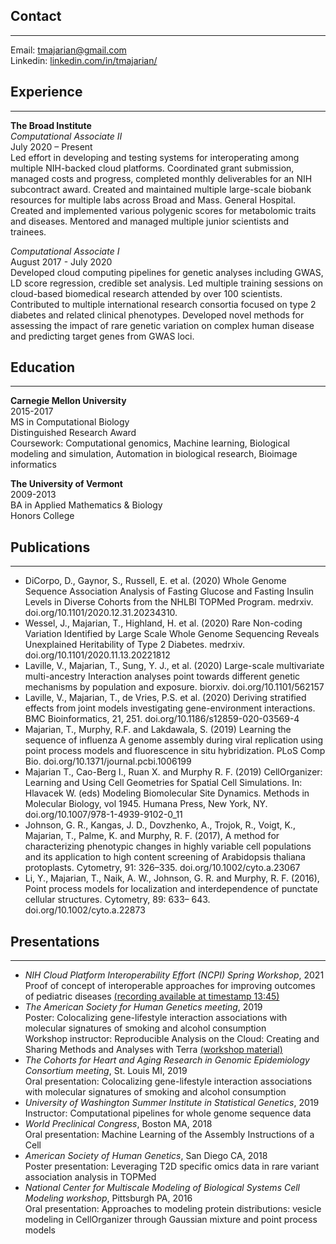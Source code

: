 ## Contact
---
Email: tmajarian@gmail.com  
Linkedin: [linkedin.com/in/tmajarian/](linkedin.com/in/tmajarian/)  

## Experience
---
**The Broad Institute**  
*Computational Associate II*  
July 2020 – Present  
Led effort in developing and testing systems for interoperating among multiple NIH-backed cloud platforms. Coordinated grant submission, managed costs and progress, completed monthly deliverables for an NIH subcontract award. Created and maintained multiple large-scale biobank resources for multiple labs across Broad and Mass. General Hospital. Created and implemented various polygenic scores for metabolomic traits and diseases. Mentored and managed multiple junior scientists and trainees.  

*Computational Associate I*  
August 2017 - July 2020  
Developed cloud computing pipelines for genetic analyses including GWAS, LD score regression, credible set analysis. Led multiple training sessions on cloud-based biomedical research attended by over 100 scientists. Contributed to multiple international research consortia focused on type 2 diabetes and related clinical phenotypes. Developed novel methods for assessing the impact of rare genetic variation on complex human disease and predicting target genes from GWAS loci.  

## Education
---
**Carnegie Mellon University**  
2015-2017  
MS in Computational Biology  
Distinguished Research Award  
Coursework: Computational genomics, Machine learning, Biological modeling and simulation, Automation in biological research, Bioimage informatics

**The University of Vermont**  
2009-2013  
BA in Applied Mathematics & Biology  
Honors College  

## Publications 
---
- DiCorpo, D., Gaynor, S., Russell, E. et al. (2020) Whole Genome Sequence Association Analysis of Fasting Glucose and Fasting Insulin Levels in Diverse Cohorts from the NHLBI TOPMed Program. medrxiv. doi.org/10.1101/2020.12.31.20234310. 
- Wessel, J., Majarian, T., Highland, H. et al. (2020) Rare Non-coding Variation Identified by Large Scale Whole Genome Sequencing Reveals Unexplained Heritability of Type 2 Diabetes. medrxiv. doi.org/10.1101/2020.11.13.20221812  
- Laville, V., Majarian, T., Sung, Y. J., et al. (2020) Large-scale multivariate multi-ancestry Interaction analyses point towards different genetic mechanisms by population and exposure. biorxiv. doi.org/10.1101/562157  
- Laville, V., Majarian, T., de Vries, P.S. et al. (2020) Deriving stratified effects from joint models investigating gene-environment interactions. BMC Bioinformatics, 21, 251. doi.org/10.1186/s12859-020-03569-4  
- Majarian, T., Murphy, R.F. and Lakdawala, S. (2019) Learning the sequence of influenza A genome assembly during viral replication using point process models and fluorescence in situ hybridization. PLoS Comp Bio. doi.org/10.1371/journal.pcbi.1006199  
- Majarian T., Cao-Berg I., Ruan X. and Murphy R. F. (2019) CellOrganizer: Learning and Using Cell Geometries for Spatial Cell Simulations. In: Hlavacek W. (eds) Modeling Biomolecular Site Dynamics. Methods in Molecular Biology, vol 1945. Humana Press, New York, NY. doi.org/10.1007/978-1-4939-9102-0_11  
- Johnson, G. R., Kangas, J. D., Dovzhenko, A., Trojok, R., Voigt, K., Majarian, T., Palme, K. and Murphy, R. F. (2017), A method for characterizing phenotypic changes in highly variable cell populations and its application to high content screening of Arabidopsis
thaliana protoplasts. Cytometry, 91: 326–335. doi.org/10.1002/cyto.a.23067  
- Li, Y., Majarian, T., Naik, A. W., Johnson, G. R. and Murphy, R. F. (2016), Point process models for localization and interdependence of punctate cellular structures. Cytometry, 89: 633– 643. doi.org/10.1002/cyto.a.22873  

## Presentations 
---
- *NIH Cloud Platform Interoperability Effort (NCPI) Spring Workshop*, 2021  
Proof of concept of interoperable approaches for improving outcomes of pediatric diseases [(recording available at timestamp 13:45)](https://cbiit.webex.com/recordingservice/sites/cbiit/recording/e403162f8f171039adbf0050568cfa13/playback)  
- *The American Society for Human Genetics meeting*, 2019  
Poster: Colocalizing gene-lifestyle interaction associations with molecular signatures of smoking and alcohol consumption  
Workshop instructor: Reproducible Analysis on the Cloud: Creating and Sharing Methods and Analyses with Terra [(workshop material)](https://app.terra.bio/#workspaces/amp-t2d-op/2019_ASHG_Reproducible_GWAS-V2)  
- *The Cohorts for Heart and Aging Research in Genomic Epidemiology Consortium meeting*, St. Louis MI, 2019  
Oral presentation: Colocalizing gene-lifestyle interaction associations with molecular signatures of smoking and alcohol consumption
- *University of Washington Summer Institute in Statistical Genetics*, 2019  
Instructor: Computational pipelines for whole genome sequence data
- *World Preclinical Congress*, Boston MA, 2018  
Oral presentation: Machine Learning of the Assembly Instructions of a Cell
- *American Society of Human Genetics*, San Diego CA, 2018  
Poster presentation: Leveraging T2D specific omics data in rare variant association analysis in TOPMed
- *National Center for Multiscale Modeling of Biological Systems Cell Modeling workshop*, Pittsburgh PA, 2016  
Oral presentation: Approaches to modeling protein distributions: vesicle modeling in CellOrganizer through Gaussian mixture and point process models

